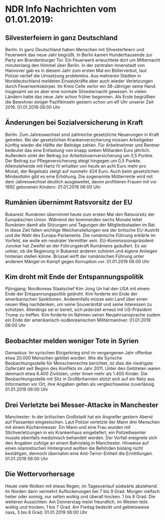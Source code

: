 # NDR Info Nachrichten vom 01.01.2019:


## Silvesterfeiern in ganz Deutschland
Berlin: In ganz Deutschland haben Menschen mit Silvesterfeiern und Feuerwerk das neue Jahr begrüßt. In Berlin kamen Hunderttausende zur Party am Brandenburger Tor. Ein Feuerwerk erleuchtete dort um Mitternacht minutenlang den Himmel über Berlin. In der zentralen Innenstadt von Hannover gab es in diesem Jahr zum ersten Mal ein Böllerverbot, laut Polizei verlief die Umsetzung problemlos. Aus mehreren Städten in Norddeutschland meldeten Einsatzkräfte aber auch wieder Verletzungen durch Feuerwerkskörper. Im Kreis Celle verlor ein 38-Jähriger seine Hand. Insgesamt sei es aber eine normale Silvesternacht gewesen. In vielen Ländern hatte das neue Jahr schon früher begonnen. Als Erste begrüßten die Bewohner einiger Pazifikinseln gestern schon um elf Uhr unserer Zeit 2019. 01.01.2019 06:00 Uhr 

## Änderungen bei Sozialversicherung in Kraft
Berlin: Zum Jahreswechsel sind zahlreiche gesetzliche Neuerungen in Kraft getreten. Bei der gesetzlichen Krankenversicherung müssen Arbeitgeber künftig wieder die Hälfte der Beiträge zahlen. Für Arbeitnehmer und Rentner bedeutet das eine Entlastung von knapp sieben Milliarden Euro jährlich. Außerdem sinkt der Beitrag zur Arbeitslosenversicherung um 0,5 Punkte. Der Beitrag zur Pflegeversicherung steigt hingegen um 0,5 Punkte. Alleinstehende mit Hartz IV erhalten von heute an acht Euro mehr pro Monat, der Regelsatz steigt auf nunmehr 424 Euro. Auch beim gesetzlichen Mindestlohn gibt es eine Erhöhung. Die sogenannte Mütterrente wird mit dem Jahreswechsel deutlich ausgeweitet, davon profitieren Frauen mit vor 1992 geborenen Kindern. 01.01.2019 06:00 Uhr 

## Rumänien übernimmt Ratsvorsitz der EU
Bukarest:	Rumänien übernimmt heute zum ersten Mal den Ratsvorsitz der Europäischen Union. Während der kommenden sechs Monate leitet Rumänien damit alle Sitzungen und Tagungen der Mitgliedsstaaten im Rat. In diese Zeit fallen wichtige Weichenstellungen wie der britische EU-Austritt und die Wahl des Europa-Parlaments. Die rumänische Führung erklärte im Vorfeld, sie wolle ein neutraler Vermittler sein. EU-Kommissionspräsident Juncker hat Zweifel an der Führungskraft Rumäniens geäußert. Es sei unklar, ob die Regierung in Bukarest anderen zuhören und eigene Anliegen hintenan stellen könne. Brüssel wirft der rumänischen Führung unter anderem Mängel im Kampf gegen Korruption vor. 01.01.2019 06:00 Uhr 

## Kim droht mit Ende der Entspannungspolitik
Pjöngjang:	Nordkoreas Staatschef Kim Jong Un hat den USA mit einem Ende der Entspannungspolitik gedroht. Kim forderte ein Ende der amerikanischen Sanktionen. Anderenfalls müsse sein Land über einen neuen Weg nachdenken, um seine Souveränität und seine Interessen zu schützen. Allerdings sei er bereit, sich jederzeit erneut mit US-Präsident Trump zu treffen. Kim forderte im Rahmen seiner Neujahrsansprache zudem ein Ende der amerikanisch-südkoreanischen Militärmanöver. 01.01.2019 06:00 Uhr 

## Beobachter melden weniger Tote in Syrien
Damaskus: Im syrischen Bürgerkrieg sind im vergangenen Jahr offenbar etwa 20.000 Menschen getötet worden. Wie die Syrische Beobachtungsstelle für Menschenrechte berichtet, ist dies die niedrigste Opferzahl seit Beginn des Konflikts im Jahr 2011. Unter den Getöteten waren demnach etwa 6.400 Zivilisten, unter ihnen mehr als 1.400 Kinder. Die Beobachtungsstelle mit Sitz in Großbritannien stützt sich auf ein Netz aus Informanten vor Ort, ihre Angaben gelten als vergleichsweise zuverlässig. 01.01.2019 06:00 Uhr 

## Drei Verletzte bei Messer-Attacke in Manchester
Manchester: In der britischen Großstadt hat ein Angreifer gestern Abend auf Passanten eingestochen. Laut Polizei verletzte der Mann drei Menschen mit einem Küchenmesser. Ein Mann und eine Frau wurden mit Stichverletzungen in ein Krankenhaus eingeliefert, ein Polizeibeamter musste ebenfalls medizinisch behandelt werden. Der Vorfall ereignete sich den Angaben zufolge an einem Bahnsteig in Manchester. Hinweise auf einen islamistischen Hintergrund wollten die Behörden bislang nicht bestätigen, dennoch übernahm eine Anti-Terror-Einheit die Ermittlungen. 01.01.2019 06:00 Uhr 

## Die Wettervorhersage
Heute viele Wolken mit etwas Regen, im Tagesverlauf südwärts abziehend. Im Norden dann vermehrt Auflockerungen bei 7 bis 9 Grad. Morgen vielfach heiter oder sonnig, nur selten wolkig und überall trocken. 1 bis 6 Grad. Die weiteren Aussichten: Am Donnerstag meist freundlich, im Westen teils wolkig und trocken, 1 bis 7 Grad. Am Freitag bedeckt und gebietsweise nass, 3 bis 8 Grad. 01.01.2019 06:00 Uhr 
